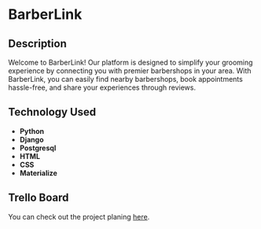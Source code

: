# BarberLink


## Description

Welcome to BarberLink! Our platform is designed to simplify your grooming experience by connecting you with premier barbershops in your area. With BarberLink, you can easily find nearby barbershops, book appointments hassle-free, and share your experiences through reviews.
 
## Technology Used

- **Python** 
- **Django**
- **Postgresql**
- **HTML**
- **CSS** 
- **Materialize**

## Trello Board

You can check out the project planing [here](https://trello.com/invite/b/fpUD4lfC/ATTI0c516530cdcd70e2a6574e2f31349c57F68B7271/project-3).



